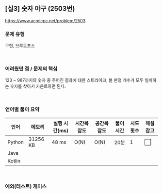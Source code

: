 ## [실3] 숫자 야구 (2503번)

https://www.acmicpc.net/problem/2503

### 문제 유형

구현, 브루트포스

<br>

### 어려웠던 점 / 문제의 핵심

123 ~ 987까지의 숫자 중 주어진 결과에 대한 스트라이크, 볼 판정 개수가 모두 일치하는 숫자를 찾아서 카운트하면 된다.

<br>

### 언어별 풀이 요약

| 언어   | 메모리   | 실행 시간(ms) | 시간복잡도 | 공간복잡도 | 풀이 시간 | 시도 횟수 | 해설 참고            |
| ------ | -------- | ------------- | ---------- | ---------- | --------- | --------- | -------------------- |
| Python | 31256 KB | 48 ms         | O(N)       | O(N)       | 20분      | 1         | :white_large_square: |
| Java   |          |               |            |            |           |           |                      |
| Kotlin |          |               |            |            |           |           |                      |

<br>

### 예외(테스트) 케이스

```
```

